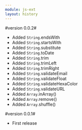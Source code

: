 ```yaml
---
module: js-ext
layout: history
---
```


#version 0.0.2#

* Added `String`.endsWith
* Added `String`.startsWith
* Added `String`.substitute
* Added `String`.toDate
* Added `String`.trim
* Added `String`.trimLeft
* Added `String`.trimRight
* Added `String`.validateEmail
* Added `String`.validateFloat
* Added `String`.validateHexaColor
* Added `String`.validateURL
* Added `Array`.inArray()
* Added `Array`.remove()
* Added `Array`.shuffle()

#version 0.0.1#

* First release
